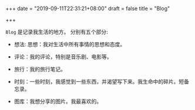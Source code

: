 +++
date = "2019-09-11T22:31:21+08:00"
draft = false
title = "Blog"

+++

`Blog` 是记录我生活的地方。 分别有五个部分:

- 想法: 思想：我对生活中所有事情的思想和态度。

- 评论：我的评论，特别是音乐剧、电影等。

- 旅行：我的旅行笔记。

- 时刻：一些时刻，我感觉到一些东西，并渴望写下来。我生命中的碎片。短备忘录。

- 图库：我想分享的图片。我最喜欢的。